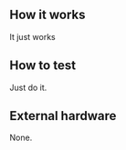 <!---

This file is used to generate your project datasheet. Please fill in the information below and delete any unused
sections.

You can also include images in this folder and reference them in the markdown. Each image must be less than
512 kb in size, and the combined size of all images must be less than 1 MB. 
-->

## How it works
It just works


## How to test
Just do it. 


## External hardware
None.

